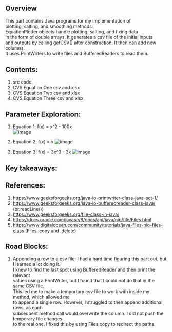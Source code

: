 ## Overview
This part contains Java programs for my implementation of \
plotting, salting, and smoothing methods. \
EquationPlotter objects handle plotting, salting, and fixing data \
in the form of double arrays. It generates a csv file of the initial inputs \
and outputs by calling getCSV() after construction. It then can add new columns. \
It uses PrintWriters to write files and BufferedReaders to read them. 

## Contents: 
1. src code
2. CVS Equation One csv and xlsx
3. CVS Equation Two csv and xlsx
4. CVS Equation Three csv and xlsx

## Parameter Exploration:
1. Equation 1: f(x) = x^2 - 100x \
   ![image](https://github.com/user-attachments/assets/8d887b9f-c946-4a6f-bbd6-666f24dbd0c6)

2. Equation 2: f(x) = x
   ![image](https://github.com/user-attachments/assets/8cf2a6bd-5b75-492d-895f-0eaca29afb87)

3. Equation 3: f(x) = 3x^3 - 3x
   ![image](https://github.com/user-attachments/assets/845bf390-7643-497b-a9b1-94f757a269ea)


## Key takeaways:

## References: 
1. https://www.geeksforgeeks.org/java-io-printwriter-class-java-set-1/
2. https://www.geeksforgeeks.org/java-io-bufferedreader-class-java/ (br.readLine())
3. https://www.geeksforgeeks.org/file-class-in-java/
4. https://docs.oracle.com/javase/8/docs/api/java/nio/file/Files.html
5. https://www.digitalocean.com/community/tutorials/java-files-nio-files-class (Files .copy and .delete)


## Road Blocks:
1. Appending a row to a csv file:
     I had a hard time figuring this part out, but I learned a lot doing it. \
   I knew to find the last spot using BufferedReader and then print the relevant \
   values using a PrintWriter, but I found that I could not do that in the same CSV file. \
   This led me to make a temportary csv file to work with inside my method, which allowed me \
   to append a single row. However, I struggled to then append additional rows, as each\
   subsequent method call would overwrite the column. I did not push the temporary file changes \
   to the real one. I fixed this by using Files.copy to redirect the paths.


